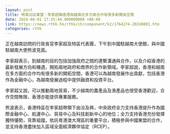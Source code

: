 ```yaml
---
layout: post
title: 特首出訪東盟｜李家超稱香港與越南在多方面合作有很多新開拓空間
date: 2024-08-01 17:25:44.000000000 +08:00
link: https://news.rthk.hk/rthk/ch/component/k2/1764274-20240801.htm
categories: rthk
---
```


正在越南訪問的行政長官李家超及特區代表團，下午到中國駐越南大使館，與中國駐越南大使熊波見面。

李家超表示，到越南的目的包括加強政府之間的連繫溝通與合作，以及介紹香港的最新發展方向和機遇，開拓兩地政府和商界的合作新領域。李家超說，香港和越南在多方面的合作均有很多新的開拓空間，香港可以為越南發展作出貢獻，包括香港作為金融中心，為越南發展過程中提供融資和投資平台。

李家超又說，可以推動兩地貿易，不少越南的農產品及漁產品也很受香港歡迎，合作空間無限，香港亦能提供專業服務。

熊波表示，香港特區在李家超帶領下由治及興，中央政府全力支持香港提升作為國際金融中心、航運中心、貿易中心及科技創新中心的地位；全力支持香港充份發揮獨特優勢，背靠祖國，依託粵港澳大灣區的重要平台，積極參與中國東盟的合作，並支持香港盡快加入區域全面經濟夥伴協定（RCEP）。
